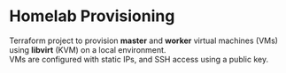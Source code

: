 # Homelab Provisioning

Terraform project to provision **master** and **worker** virtual machines (VMs) using **libvirt** (KVM) on a local environment.  
VMs are configured with static IPs, and SSH access using a public key.
